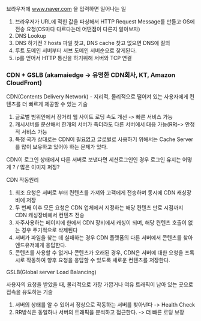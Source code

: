 브라우저에 www.naver.com 을 입력하면 일어나는 일

1. 브라우저가 URL에 적힌 값을 파싱해서 HTTP Request Message를 만들고 OS에 전송 요청(OS마다 다르다는데 어떤점이 다른지 알아보자)
2. DNS Lookup
3. DNS 하기전 ? hosts 파일 찾고, DNS cache 찾고 없으면 DNS에 질의
4. 루트 도메인 서버부터 서브 도메인 서버순으로 찾게된다.
5. ip를 얻어서 HTTP 통신을 하기위해 서버와 TCP 연결

### CDN + GSLB (akamaiedge -> 유명한 CDN회사, KT, Amazon CloudFront)

CDN(Contents Delivery Network) - 지리적, 물리적으로 떨어져 있는 사용자에게 컨텐츠를 더 빠르게 제공할 수 있는 기술

1. 글로벌 범위안에서 장거리 웹 사이트 로딩 속도 개선 -> 빠른 서비스 가능
2. 캐시서버를 분산해서 한개의 서버가 죽더라도 다른 서버에서 대응 가능(RR)-> 안정적 서비스 가능
3. 특정 국가 상대로는 CDN이 필요없고 글로벌로 사용하기 위해서는 Cache Server를 많이 보유하고 있어야 하는 문제가 있다.

CDN이 로그인 상태에서 다른 서버로 보낸다면 세션로그인인 경우 로그인 유지는 어떻게 ? / 많은 이미지 퍼징?

CDN 작동원리

1. 최조 요청은 서버로 부터 컨텐츠를 가져와 고객에게 전송하며 동시에 CDN 캐싱장비에 저장
2. 두 번째 이후 모든 요청은 CDN 업체에서 지정하는 해당 컨텐츠 만료 시점까지 CDN 캐싱장비에서 컨텐츠 전송
3. 자주사용하는 페이지에 한에서 CDN 장비에서 캐싱이 되며, 해당 컨텐츠 호출이 없는 경우 주기적으로 삭제된다
4. 서버가 파일을 찾는 데 실패하는 경우 CDN 플랫폼의 다른 서버에서 콘텐츠를 찾아 엔드유저에게 응답한다.
5. 콘텐츠를 사용할 수 없거나 콘텐츠가 오래된 경우, CDN은 서버에 대한 요청을 프록시로 작동하여 향후 요청을 응답할 수 있도록 새로운 컨텐츠를 저장한다.



GSLB(Global server Load Balancing)

사용자의 요청을 받았을 때, 물리적으로 가장 가깝거나 여유 트래픽이 남아 있는 곳으로 접속을 유도하는 기술

1. 서버의 상태를 알 수 있어서 정상으로 작동하는 서버를 찾아낸다 -> Health Check
2. RR방식은 동일하나 서버의 트래픽을 분석하고 접근한다. -> 더 빠른 로딩 보장
